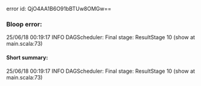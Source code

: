 error id: QjO4AA1B6O91bBTUw8OMGw==
### Bloop error:

25/06/18 00:19:17 INFO DAGScheduler: Final stage: ResultStage 10 (show at main.scala:73)
#### Short summary: 

25/06/18 00:19:17 INFO DAGScheduler: Final stage: ResultStage 10 (show at main.scala:73)